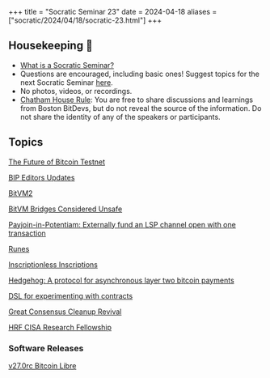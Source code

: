 +++
title = "Socratic Seminar 23"
date = 2024-04-18
aliases = ["socratic/2024/04/18/socratic-23.html"]
+++

## Housekeeping 🧹

- [What is a Socratic Seminar?](https://bitdevs.org/about#socratic-seminars)
- Questions are encouraged, including basic ones! Suggest topics for the next Socratic Seminar [here](https://github.com/0xBEEFCAF3/bostonbitdevs/issues/new).
- No photos, videos, or recordings.
- [Chatham House Rule](https://www.chathamhouse.org/about-us/chatham-house-rule): You are free to share discussions and learnings from Boston BitDevs, but do not reveal the source of the information. Do not share the identity of any of the speakers or participants.

## Topics
[The Future of Bitcoin Testnet](https://groups.google.com/g/bitcoindev/c/9bL00vRj7OU)

[BIP Editors Updates](https://groups.google.com/g/bitcoindev/c/cuMZ77KEQAA)

[BitVM2](https://bitvm.org/bitvm2)

[BitVM Bridges Considered Unsafe](https://medium.com/@twhittle/bitvm-bridges-considered-unsafe-9e1ce75c8176)

[Payjoin-in-Potentiam: Externally fund an LSP channel open with one transaction](https://delvingbitcoin.org/t/payjoin-in-potentiam-externally-fund-an-lsp-channel-open-with-one-transaction/749/5)

[Runes](https://docs.ordinals.com/runes.html)

[Inscriptionless Inscriptions](https://delvingbitcoin.org/t/inscriptionless-inscriptions/785)

[Hedgehog: A protocol for asynchronous layer two bitcoin payments](https://stacker.news/items/481321)

[DSL for experimenting with contracts](https://delvingbitcoin.org/t/dsl-for-experimenting-with-contracts/748/1)

[Great Consensus Cleanup Revival](https://delvingbitcoin.org/t/great-consensus-cleanup-revival/710)

[HRF CISA Research Fellowship](https://hrf.org/hrfcisaresearchfellowship)

### Software Releases
[v27.0rc Bitcoin Libre](https://github.com/petertodd/bitcoin/tree/libre-relay-v27.0rc1)
